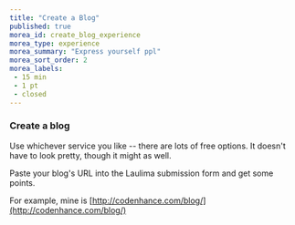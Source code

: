 ```yaml
---
title: "Create a Blog"
published: true
morea_id: create_blog_experience
morea_type: experience
morea_summary: "Express yourself ppl"
morea_sort_order: 2
morea_labels:
 - 15 min
 - 1 pt
 - closed
---
```


### Create a blog

Use whichever service you like -- there are lots of free options. It doesn't
have to look pretty, though it might as well.

Paste your blog's URL into the Laulima submission form and get some points.

For example, mine is [http://codenhance.com/blog/](http://codenhance.com/blog/)
